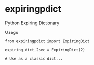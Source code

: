 # expiringpdict
Python Expiring Dictionary

Usage
```
from expiringpdict import ExpiringDict

expiring_dict_2sec = ExpiringDict(2)

# Use as a classic dict...
```
